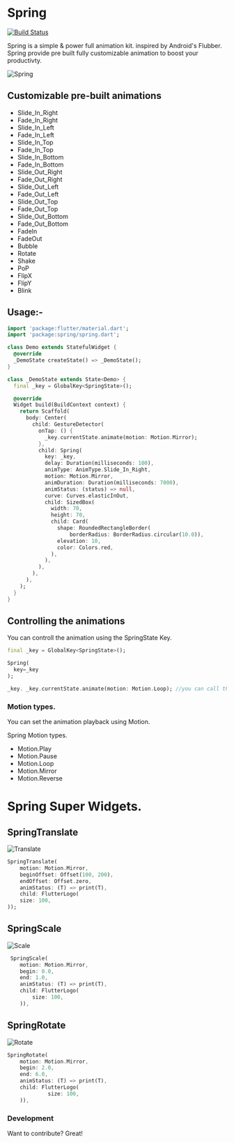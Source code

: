 # Spring

[![Build Status](https://travis-ci.org/joemccann/dillinger.svg?branch=master)](https://travis-ci.org/joemccann/dillinger)

Spring is a simple & power full animation kit. inspired by Android's Flubber.
Spring provide pre built fully customizable animation to boost your productivty.

![Spring](https://github.com/KaushickSArgekar/spring/blob/master/doc/spring.gif)

## Customizable pre-built animations
  -  Slide_In_Right
  -  Fade_In_Right
  -  Slide_In_Left
  -  Fade_In_Left
  -  Slide_In_Top
  -  Fade_In_Top
  -  Slide_In_Bottom
  -  Fade_In_Bottom
  -  Slide_Out_Right
  -  Fade_Out_Right
  -  Slide_Out_Left
  -  Fade_Out_Left
  -  Slide_Out_Top
  -  Fade_Out_Top
  -  Slide_Out_Bottom
  -  Fade_Out_Bottom
  -  FadeIn
  -  FadeOut
  -  Bubble
  -  Rotate
  -  Shake
  -  PoP
  -  FlipX
  -  FlipY
  -  Blink

## Usage:-

``` dart
import 'package:flutter/material.dart';
import 'package:spring/spring.dart';

class Demo extends StatefulWidget {
  @override
  _DemoState createState() => _DemoState();
}

class _DemoState extends State<Demo> {
  final _key = GlobalKey<SpringState>();

  @override
  Widget build(BuildContext context) {
    return Scaffold(
      body: Center(
        child: GestureDetector(
          onTap: () {
            _key.currentState.animate(motion: Motion.Mirror);
          },
          child: Spring(
            key: _key,
            delay: Duration(milliseconds: 100),
            animType: AnimType.Slide_In_Right,
            motion: Motion.Mirror,
            animDuration: Duration(milliseconds: 7000),
            animStatus: (status) => null,
            curve: Curves.elasticInOut,
            child: SizedBox(
              width: 70,
              height: 70,
              child: Card(
                shape: RoundedRectangleBorder(
                    borderRadius: BorderRadius.circular(10.0)),
                elevation: 10,
                color: Colors.red,
              ),
            ),
          ),
        ),
      ),
    );
  }
}
```

## Controlling the animations

You can controll the animation using the SpringState Key.

``` dart
final _key = GlobalKey<SpringState>();

Spring(
  key=_key
);

_key. _key.currentState.animate(motion: Motion.Loop); //you can call this on button click or inside methods.

```

### Motion types.
You can set the animation playback using Motion.

Spring Motion types.
*  Motion.Play
*  Motion.Pause
*  Motion.Loop
*  Motion.Mirror
*  Motion.Reverse

# Spring Super Widgets.

## SpringTranslate

![Translate](https://github.com/KaushickSArgekar/spring/blob/master/doc/translate.gif)

``` dart
SpringTranslate(
    motion: Motion.Mirror,
    beginOffset: Offset(100, 200),
    endOffset: Offset.zero,
    animStatus: (T) => print(T),
    child: FlutterLogo(
    size: 100,
));
```
## SpringScale

![Scale](https://github.com/KaushickSArgekar/spring/blob/master/doc/scale.gif)

``` dart
 SpringScale(
    motion: Motion.Mirror,
    begin: 0.0,
    end: 1.0,
    animStatus: (T) => print(T),
    child: FlutterLogo(
        size: 100,
    )),
```

## SpringRotate
![Rotate](https://github.com/KaushickSArgekar/spring/blob/master/doc/rotate.gif)


``` dart
SpringRotate(
    motion: Motion.Mirror,
    begin: 2.0,
    end: 6.0,
    animStatus: (T) => print(T),
    child: FlutterLogo(
             size: 100,
    )),
```


### Development

Want to contribute? Great!
